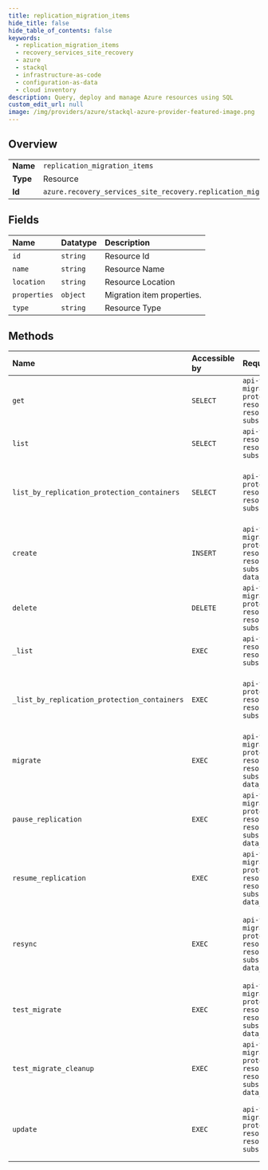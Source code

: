```yaml
---
title: replication_migration_items
hide_title: false
hide_table_of_contents: false
keywords:
  - replication_migration_items
  - recovery_services_site_recovery
  - azure    
  - stackql
  - infrastructure-as-code
  - configuration-as-data
  - cloud inventory
description: Query, deploy and manage Azure resources using SQL
custom_edit_url: null
image: /img/providers/azure/stackql-azure-provider-featured-image.png
---
```

  
    

## Overview
<table><tbody>
<tr><td><b>Name</b></td><td><code>replication_migration_items</code></td></tr>
<tr><td><b>Type</b></td><td>Resource</td></tr>
<tr><td><b>Id</b></td><td><code>azure.recovery_services_site_recovery.replication_migration_items</code></td></tr>
</tbody></table>

## Fields
| Name | Datatype | Description |
|:-----|:---------|:------------|
| `id` | `string` | Resource Id |
| `name` | `string` | Resource Name |
| `location` | `string` | Resource Location |
| `properties` | `object` | Migration item properties. |
| `type` | `string` | Resource Type |
## Methods
| Name | Accessible by | Required Params | Description |
|:-----|:--------------|:----------------|:------------|
| `get` | `SELECT` | `api-version, fabricName, migrationItemName, protectionContainerName, resourceGroupName, resourceName, subscriptionId` |  |
| `list` | `SELECT` | `api-version, resourceGroupName, resourceName, subscriptionId` |  |
| `list_by_replication_protection_containers` | `SELECT` | `api-version, fabricName, protectionContainerName, resourceGroupName, resourceName, subscriptionId` | Gets the list of ASR migration items in the protection container. |
| `create` | `INSERT` | `api-version, fabricName, migrationItemName, protectionContainerName, resourceGroupName, resourceName, subscriptionId, data__properties` | The operation to create an ASR migration item (enable migration). |
| `delete` | `DELETE` | `api-version, fabricName, migrationItemName, protectionContainerName, resourceGroupName, resourceName, subscriptionId` | The operation to delete an ASR migration item. |
| `_list` | `EXEC` | `api-version, resourceGroupName, resourceName, subscriptionId` |  |
| `_list_by_replication_protection_containers` | `EXEC` | `api-version, fabricName, protectionContainerName, resourceGroupName, resourceName, subscriptionId` | Gets the list of ASR migration items in the protection container. |
| `migrate` | `EXEC` | `api-version, fabricName, migrationItemName, protectionContainerName, resourceGroupName, resourceName, subscriptionId, data__properties` | The operation to initiate migration of the item. |
| `pause_replication` | `EXEC` | `api-version, fabricName, migrationItemName, protectionContainerName, resourceGroupName, resourceName, subscriptionId, data__properties` | The operation to initiate pause replication of the item. |
| `resume_replication` | `EXEC` | `api-version, fabricName, migrationItemName, protectionContainerName, resourceGroupName, resourceName, subscriptionId, data__properties` | The operation to initiate resume replication of the item. |
| `resync` | `EXEC` | `api-version, fabricName, migrationItemName, protectionContainerName, resourceGroupName, resourceName, subscriptionId, data__properties` | The operation to resynchronize replication of an ASR migration item. |
| `test_migrate` | `EXEC` | `api-version, fabricName, migrationItemName, protectionContainerName, resourceGroupName, resourceName, subscriptionId, data__properties` | The operation to initiate test migration of the item. |
| `test_migrate_cleanup` | `EXEC` | `api-version, fabricName, migrationItemName, protectionContainerName, resourceGroupName, resourceName, subscriptionId, data__properties` | The operation to initiate test migrate cleanup. |
| `update` | `EXEC` | `api-version, fabricName, migrationItemName, protectionContainerName, resourceGroupName, resourceName, subscriptionId` | The operation to update the recovery settings of an ASR migration item. |
